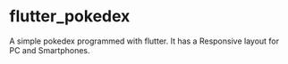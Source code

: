 # flutter_pokedex
A simple pokedex programmed with flutter. It has a Responsive layout for PC and Smartphones.
